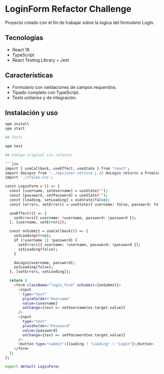 # LoginForm Refactor Challenge

Proyecto creado con el fin de trabajar sobre la logica del formulario Login.

## Tecnologías
- React 18
- TypeScript
- React Testing Library + Jest

## Características
- Formulario con validaciones de campos requeridos.
- Tipado completo con TypeScript.
- Tests unitarios y de integración.

## Instalación y uso
```bash
npm install
npm start

## Tests

npm test

## Código original sin refactor

```jsx
import { useCallback, useEffect, useState } from "react";
import doLogin from '../api/user.service'; // doLogin returns a Promise
import './styles.css';

const LoginForm = () => {
  const [username, setUsername] = useState("");
  const [password, setPassword] = useState("");
  const [loading, setLoading] = useState(false);
  const [errors, setErrors] = useState({ username: false, password: false });

  useEffect(() => {
    setErrors({ username: !username, password: !password });
  }, [username, setErrors]);

  const onSubmit = useCallback(() => {
    setLoading(true);
    if (!username || !password) {
      setErrors({ username: !username, password: !password });
      setLoading(false);
    }

    doLogin(username, password);
    setLoading(false);
  }, [setErrors, setLoading]);

  return (
    <form className="login_form" onSubmit={onSubmit}>
      <input
        type="text"
        placeholder="Username"
        value={username}
        onChange={(ev) => setUsername(ev.target.value)}
      />
      <input
        type="text"
        placeholder="Password"
        value={password}
        onChange={(ev) => setPassword(ev.target.value)}
      />
      <button type="submit">{loading ? "Loading" : "Login"}</button>
    </form>
  );
};

export default LoginForm;